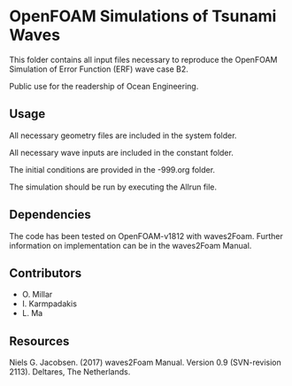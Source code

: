 # OpenFOAM Simulations of Tsunami Waves

This folder contains all input files necessary to reproduce the OpenFOAM Simulation of Error Function (ERF) wave case B2.

Public use for the readership of Ocean Engineering.

## Usage

All necessary geometry files are included in the system folder.

All necessary wave inputs are included in the constant folder.

The initial conditions are provided in the -999.org folder.

The simulation should be run by executing the Allrun file.

## Dependencies

The code has been tested on OpenFOAM-v1812 with waves2Foam. Further information on implementation can be in the waves2Foam Manual.

## Contributors

- O. Millar
- I. Karmpadakis
- L. Ma

## Resources
Niels G. Jacobsen. (2017) waves2Foam Manual. Version 0.9 (SVN-revision 2113). Deltares, The Netherlands.